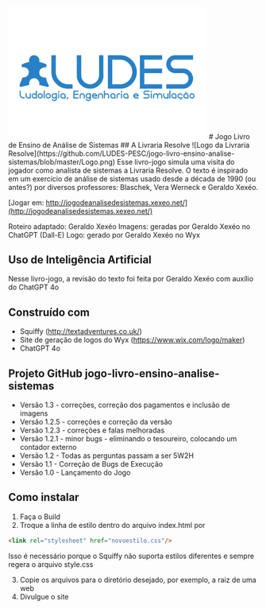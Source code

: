 <img src="https://github.com/LUDES-PESC/jogo-livro-ensino-analise-sistemas/blob/master/LUDESLOGO.jpg" alt="Descrição da imagem" width="400">
# Jogo Livro de Ensino de Análise de Sistemas
## A Livraria Resolve
![Logo da Livraria Resolve](https://github.com/LUDES-PESC/jogo-livro-ensino-analise-sistemas/blob/master/Logo.png)
Esse livro-jogo simula uma visita do jogador como analista de sistemas a Livraria Resolve.
O texto é inspirado em um exercício de análise de sistemas usado desde a década de 1990 (ou antes?) por diversos professores: Blaschek, Vera Werneck e Geraldo Xexéo.

[Jogar em: http://jogodeanalisedesistemas.xexeo.net/](http://jogodeanalisedesistemas.xexeo.net/)

Roteiro adaptado: Geraldo Xexéo
Imagens: geradas por Geraldo Xexéo no ChatGPT (Dall-E)
Logo: gerado por Geraldo Xexéo no Wyx

## Uso de Inteligência Artificial

Nesse livro-jogo, a revisão do texto foi feita por Geraldo Xexéo com auxílio do ChatGPT 4o 

## Construído com 
* Squiffy (http://textadventures.co.uk/)
* Site de geração de logos do Wyx (https://www.wix.com/logo/maker)
* ChatGPT 4o


## Projeto GitHub jogo-livro-ensino-analise-sistemas
* Versão 1.3 - correções, correção dos pagamentos e inclusão de imagens
* Versão 1.2.5 - correções e correção da versão
* Versão 1.2.3 - correções e falas melhoradas
* Versão 1.2.1 - minor bugs - eliminando o tesoureiro, colocando um contador externo
* Versão 1.2 - Todas as perguntas passam a ser 5W2H
* Versão 1.1 - Correção de Bugs de Execução
* Versão 1.0 - Lançamento do Jogo

## Como instalar

1. Faça o Build
1. Troque a linha de estilo dentro do arquivo index.html por 

```html
<link rel="stylesheet" href="novoestilo.css"/>
```

Isso é necessário porque o Squiffy não suporta estilos diferentes e sempre regera o arquivo style.css

3. Copie os arquivos para o diretório desejado, por exemplo, a raiz de uma web
4. Divulgue o site

